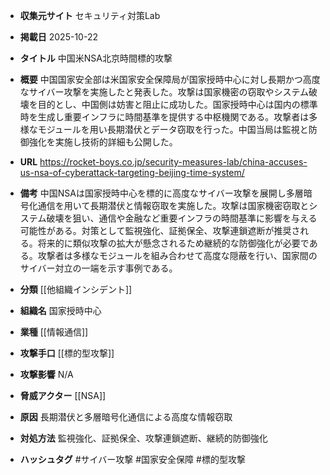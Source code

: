 - **収集元サイト**
セキュリティ対策Lab

- **掲載日**
2025-10-22

- **タイトル**
中国米NSA北京時間標的攻撃

- **概要**
中国国家安全部は米国家安全保障局が国家授時中心に対し長期かつ高度なサイバー攻撃を実施したと発表した。攻撃は国家機密の窃取やシステム破壊を目的とし、中国側は妨害と阻止に成功した。国家授時中心は国内の標準時を生成し重要インフラに時間基準を提供する中枢機関である。攻撃者は多様なモジュールを用い長期潜伏とデータ窃取を行った。中国当局は監視と防御強化を実施し技術的詳細も公開した。

- **URL**
https://rocket-boys.co.jp/security-measures-lab/china-accuses-us-nsa-of-cyberattack-targeting-beijing-time-system/

- **備考**
中国NSAは国家授時中心を標的に高度なサイバー攻撃を展開し多層暗号化通信を用いて長期潜伏と情報窃取を実施した。攻撃は国家機密窃取とシステム破壊を狙い、通信や金融など重要インフラの時間基準に影響を与える可能性がある。対策として監視強化、証拠保全、攻撃連鎖遮断が推奨される。将来的に類似攻撃の拡大が懸念されるため継続的な防御強化が必要である。攻撃者は多様なモジュールを組み合わせて高度な隠蔽を行い、国家間のサイバー対立の一端を示す事例である。

- **分類**
[[他組織インシデント]]

- **組織名**
国家授時中心

- **業種**
[[情報通信]]

- **攻撃手口**
[[標的型攻撃]]

- **攻撃影響**
N/A

- **脅威アクター**
[[NSA]]

- **原因**
長期潜伏と多層暗号化通信による高度な情報窃取

- **対処方法**
監視強化、証拠保全、攻撃連鎖遮断、継続的防御強化

- **ハッシュタグ**
#サイバー攻撃 #国家安全保障 #標的型攻撃
